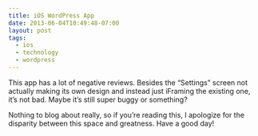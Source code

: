 ```yaml
---
title: iOS WordPress App
date: 2013-06-04T10:49:48-07:00
layout: post
tags:
  - ios
  - technology
  - wordpress
---
```

This app has a lot of negative reviews. Besides the &#8220;Settings&#8221; screen not actually making its own design and instead just iFraming the existing one, it&#8217;s not bad. Maybe it&#8217;s still super buggy or something?

Nothing to blog about really, so if you&#8217;re reading this, I apologize for the disparity between this space and greatness. Have a good day!

<!--more-->
